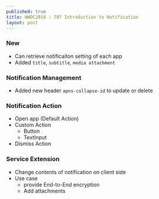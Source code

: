 ```yaml
---
published: true
title: WWDC2016 : 707 Introduction to Notification
layout: post
---
```

### New
* Can retrieve notificaiton setting of each app
* Added `title`, `subtitle`, `media attachment`

### Notification Management
* Added new header `apns-collapse-id` to update or delete

### Notification Action
* Open app (Default Action)
* Custom Action
  * Button 
  * TextInput
* Dismiss Action

### Service Extension
* Change contents of notification on client side
* Use case
  * provide End-to-End encryption
  * Add attachments
